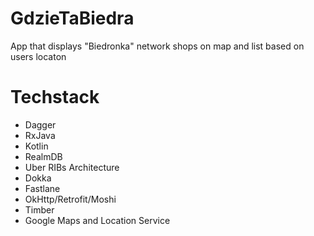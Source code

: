 # GdzieTaBiedra
App that displays "Biedronka" network shops on map and list based on users locaton

# Techstack
- Dagger
- RxJava
- Kotlin
- RealmDB
- Uber RIBs Architecture
- Dokka
- Fastlane
- OkHttp/Retrofit/Moshi
- Timber
- Google Maps and Location Service
